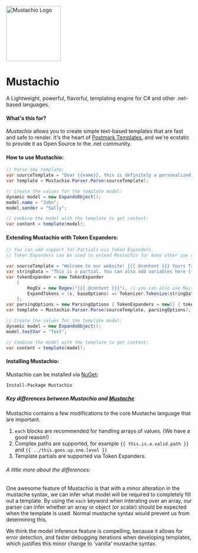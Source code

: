 <img src="http://assets.wildbit.com/postmark/misc/mustachio-logo@2x.png" alt="Mustachio Logo" title="Pistachio + Mustache =&gt; Mustachio" width="148" height="149">

# Mustachio
A Lightweight, powerful, flavorful, templating engine for C# and other .net-based languages.

#### What's this for?

*Mustachio* allows you to create simple text-based templates that are fast and safe to render. It's the heart of [Postmark Templates](http://blog.postmarkapp.com/post/125849089273/special-delivery-postmark-templates), and we're ecstatic to provide it as Open Source to the .net community.

#### How to use Mustachio:

```csharp
// Parse the template:
var sourceTemplate = "Dear {{name}}, this is definitely a personalized note to you. Very truly yours, {{sender}}"
var template = Mustachio.Parser.Parse(sourceTemplate);

// Create the values for the template model:
dynamic model = new ExpandoObject();
model.name = "John";
model.sender = "Sally";

// Combine the model with the template to get content:
var content = template(model);
```
#### Extending Mustachio with Token Expanders:

```csharp
// You can add support for Partials via Token Expanders.
// Token Expanders can be used to extend Mustachio for many other use cases, such as: Date/Time formatters, Localization, etc., allowing also custom Token Render functions.

var sourceTemplate = "Welcome to our website! {{{ @content }}} Yours Truly, John Smith.";
var stringData = "This is a partial. You can also add variables here {{ testVar }} or use other expanders. Watch out for infinite loops!";
var tokenExpander = new TokenExpander
    {
        RegEx = new Regex("{{{ @content }}}"), // you can also use Mustache syntax: {{> content }}
        ExpandTokens = (s, baseOptions) => Tokenizer.Tokenize(stringData, baseOptions) // Instead of baseOptions, you can pass a new ParsingOptions object, which has no TokenExpanders to avoid infinite loops.
    };
var parsingOptions = new ParsingOptions { TokenExpanders = new[] { tokenExpander } };
var template = Mustachio.Parser.Parse(sourceTemplate, parsingOptions);

// Create the values for the template model:
dynamic model = new ExpandoObject();
model.testVar = "Test";

// Combine the model with the template to get content:
var content = template(model);
```
#### Installing Mustachio:

Mustachio can be installed via [NuGet](https://www.nuget.org/packages/Mustachio/):

```bash
Install-Package Mustachio
```

##### Key differences between Mustachio and [Mustache](https://mustache.github.io/)

Mustachio contains a few modifications to the core Mustache language that are important.

1. `each` blocks are recommended for handling arrays of values. (We have a good reason!)
2. Complex paths are supported, for example `{{ this.is.a.valid.path }}` and `{{ ../this.goes.up.one.level }}`
3. Template partials are supported via Token Expanders.
 
###### A little more about the differences:

One awesome feature of Mustachio is that with a minor alteration in the mustache syntax, we can infer what model will be required to completely fill out a template. By using the `each` keyword when interating over an array, our parser can infer whether an array or object (or scalar) should be expected when the template is used. Normal mustache syntax would prevent us from determining this.

We think the model inference feature is compelling, because it allows for error detection, and faster debugging iterations when developing templates, which justifies this minor change to 'vanilla' mustache syntax.
